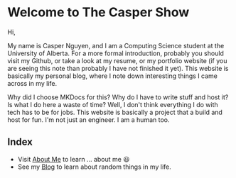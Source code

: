 # Welcome to The Casper Show

Hi,

My name is Casper Nguyen, and I am a Computing Science student at the University of Alberta. For a more formal introduction, probably you should visit my Github, or take a look at my resume, or my portfolio website (if you are seeing this note than probably I have not finished it yet). This website is basically my personal blog, where I note down interesting things I came across in my life.

Why did I choose MKDocs for this? Why do I have to write stuff and host it? Is what I do here a waste of time? Well, I don't think everything I do with tech has to be for jobs. This website is basically a project that a build and host for fun. I'm not just an engineer. I am a human too.

## Index

- Visit [About Me](./About%20Me.md) to learn ... about me :smiley:
- See my [Blog](./My%20Blog/Blog.md) to learn about random things in my life.

